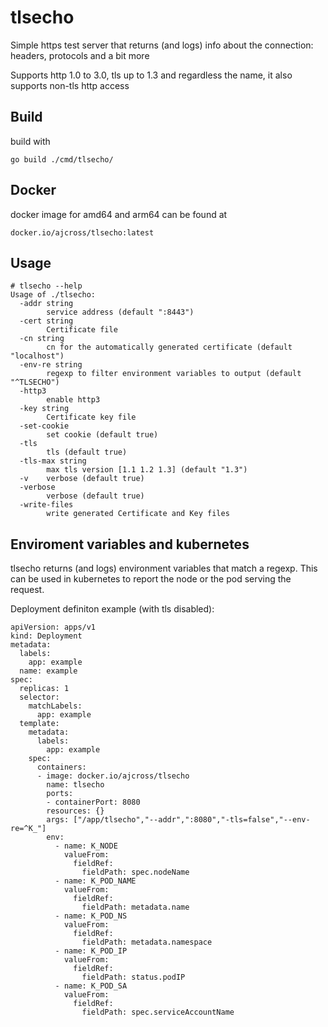 # tlsecho

Simple https test server that returns (and logs) info about the connection: headers, protocols and a bit more

Supports http 1.0 to 3.0, tls up to 1.3 and regardless the name, it also supports non-tls http access 

## Build

build with 

```
go build ./cmd/tlsecho/
```

## Docker

docker image for amd64 and arm64 can be found at 

```
docker.io/ajcross/tlsecho:latest
```

## Usage

```
# tlsecho --help
Usage of ./tlsecho:
  -addr string
    	service address (default ":8443")
  -cert string
    	Certificate file
  -cn string
    	cn for the automatically generated certificate (default "localhost")
  -env-re string
    	regexp to filter environment variables to output (default "^TLSECHO")
  -http3
    	enable http3
  -key string
    	Certificate key file
  -set-cookie
    	set cookie (default true)
  -tls
    	tls (default true)
  -tls-max string
    	max tls version [1.1 1.2 1.3] (default "1.3")
  -v	verbose (default true)
  -verbose
    	verbose (default true)
  -write-files
    	write generated Certificate and Key files
```

## Enviroment variables and kubernetes

tlsecho returns (and logs) environment variables that match a regexp. This can be used in kubernetes to report the node or the pod serving the request. 

Deployment definiton example (with tls disabled):

```
apiVersion: apps/v1
kind: Deployment
metadata:
  labels:
    app: example
  name: example
spec:
  replicas: 1
  selector:
    matchLabels:
      app: example
  template:
    metadata:
      labels:
        app: example
    spec:
      containers:
      - image: docker.io/ajcross/tlsecho
        name: tlsecho
        ports:
        - containerPort: 8080
        resources: {}
        args: ["/app/tlsecho","--addr",":8080","-tls=false","--env-re=^K_"]
        env:
          - name: K_NODE
            valueFrom:
              fieldRef:
                fieldPath: spec.nodeName
          - name: K_POD_NAME
            valueFrom:
              fieldRef:
                fieldPath: metadata.name
          - name: K_POD_NS
            valueFrom:
              fieldRef:
                fieldPath: metadata.namespace
          - name: K_POD_IP
            valueFrom:
              fieldRef:
                fieldPath: status.podIP
          - name: K_POD_SA
            valueFrom:
              fieldRef:
                fieldPath: spec.serviceAccountName
```

